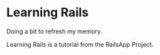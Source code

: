 Learning Rails
==

Doing a bit to refresh my memory.

Learning Rails is a tutorial from the RailsApp Project.
